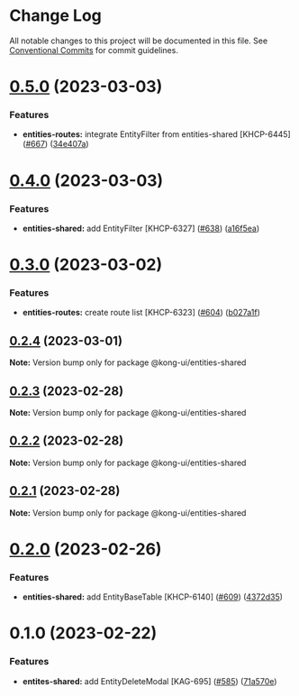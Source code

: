 # Change Log

All notable changes to this project will be documented in this file.
See [Conventional Commits](https://conventionalcommits.org) for commit guidelines.

# [0.5.0](https://github.com/Kong/shared-ui-components/compare/@kong-ui/entities-shared@0.4.0...@kong-ui/entities-shared@0.5.0) (2023-03-03)


### Features

* **entities-routes:** integrate EntityFilter from entities-shared [KHCP-6445] ([#667](https://github.com/Kong/shared-ui-components/issues/667)) ([34e407a](https://github.com/Kong/shared-ui-components/commit/34e407adc754a07800d8bff9ba75b3dc01d6d131))





# [0.4.0](https://github.com/Kong/shared-ui-components/compare/@kong-ui/entities-shared@0.3.0...@kong-ui/entities-shared@0.4.0) (2023-03-03)


### Features

* **entities-shared:** add EntityFilter [KHCP-6327] ([#638](https://github.com/Kong/shared-ui-components/issues/638)) ([a16f5ea](https://github.com/Kong/shared-ui-components/commit/a16f5ea27589b32ab967316f5cea934e50d78b29))





# [0.3.0](https://github.com/Kong/shared-ui-components/compare/@kong-ui/entities-shared@0.2.4...@kong-ui/entities-shared@0.3.0) (2023-03-02)


### Features

* **entities-routes:** create route list [KHCP-6323] ([#604](https://github.com/Kong/shared-ui-components/issues/604)) ([b027a1f](https://github.com/Kong/shared-ui-components/commit/b027a1fe70c629f48663f0c89b780564be54bc06))





## [0.2.4](https://github.com/Kong/shared-ui-components/compare/@kong-ui/entities-shared@0.2.3...@kong-ui/entities-shared@0.2.4) (2023-03-01)

**Note:** Version bump only for package @kong-ui/entities-shared





## [0.2.3](https://github.com/Kong/shared-ui-components/compare/@kong-ui/entities-shared@0.2.2...@kong-ui/entities-shared@0.2.3) (2023-02-28)

**Note:** Version bump only for package @kong-ui/entities-shared





## [0.2.2](https://github.com/Kong/shared-ui-components/compare/@kong-ui/entities-shared@0.2.1...@kong-ui/entities-shared@0.2.2) (2023-02-28)

**Note:** Version bump only for package @kong-ui/entities-shared





## [0.2.1](https://github.com/Kong/shared-ui-components/compare/@kong-ui/entities-shared@0.2.0...@kong-ui/entities-shared@0.2.1) (2023-02-28)

**Note:** Version bump only for package @kong-ui/entities-shared





# [0.2.0](https://github.com/Kong/shared-ui-components/compare/@kong-ui/entities-shared@0.1.0...@kong-ui/entities-shared@0.2.0) (2023-02-26)


### Features

* **entities-shared:** add EntityBaseTable [KHCP-6140] ([#609](https://github.com/Kong/shared-ui-components/issues/609)) ([4372d35](https://github.com/Kong/shared-ui-components/commit/4372d35e07e8e3fff6b2dc6a25250dabb3f2098b))





# 0.1.0 (2023-02-22)


### Features

* **entites-shared:** add EntityDeleteModal [KAG-695] ([#585](https://github.com/Kong/shared-ui-components/issues/585)) ([71a570e](https://github.com/Kong/shared-ui-components/commit/71a570e8f777246b70950d867ea12caf4e443d4c))
